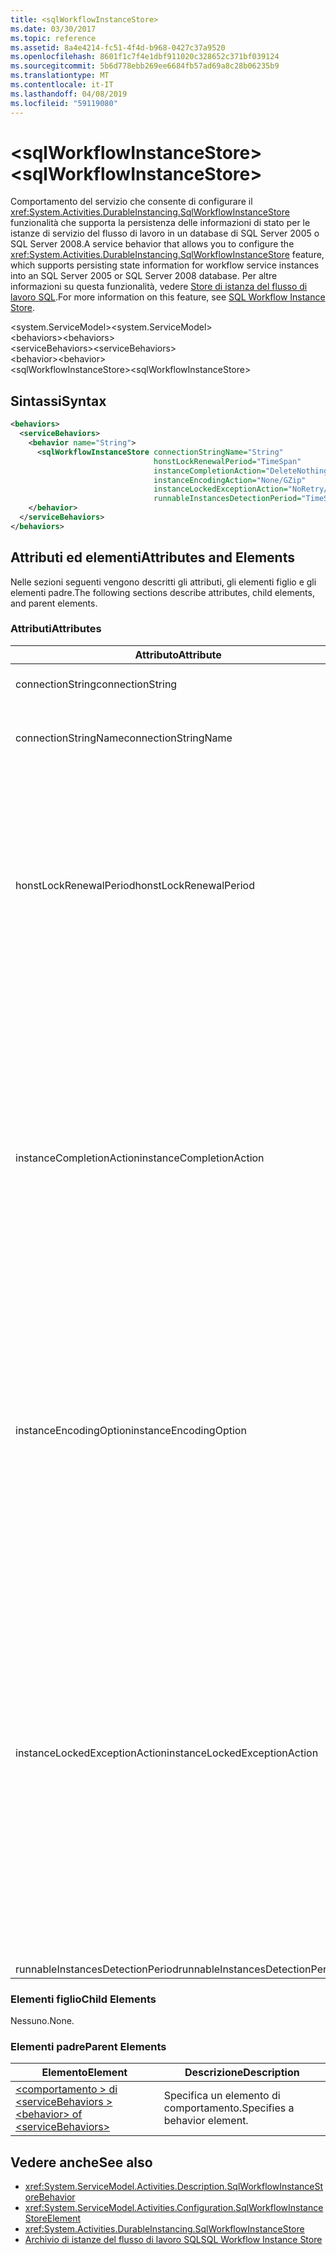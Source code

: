 ```yaml
---
title: <sqlWorkflowInstanceStore>
ms.date: 03/30/2017
ms.topic: reference
ms.assetid: 8a4e4214-fc51-4f4d-b968-0427c37a9520
ms.openlocfilehash: 8601f1c7f4e1dbf911020c328652c371bf039124
ms.sourcegitcommit: 5b6d778ebb269ee6684fb57ad69a8c28b06235b9
ms.translationtype: MT
ms.contentlocale: it-IT
ms.lasthandoff: 04/08/2019
ms.locfileid: "59119080"
---
```

# <a name="sqlworkflowinstancestore"></a><span data-ttu-id="51d51-101">\<sqlWorkflowInstanceStore></span><span class="sxs-lookup"><span data-stu-id="51d51-101">\<sqlWorkflowInstanceStore></span></span>
<span data-ttu-id="51d51-102">Comportamento del servizio che consente di configurare il <xref:System.Activities.DurableInstancing.SqlWorkflowInstanceStore> funzionalità che supporta la persistenza delle informazioni di stato per le istanze di servizio del flusso di lavoro in un database di SQL Server 2005 o SQL Server 2008.</span><span class="sxs-lookup"><span data-stu-id="51d51-102">A service behavior that allows you to configure the <xref:System.Activities.DurableInstancing.SqlWorkflowInstanceStore> feature, which supports persisting state information for workflow service instances into an SQL Server 2005 or SQL Server 2008 database.</span></span> <span data-ttu-id="51d51-103">Per altre informazioni su questa funzionalità, vedere [Store di istanza del flusso di lavoro SQL](../../../../../docs/framework/windows-workflow-foundation/sql-workflow-instance-store.md).</span><span class="sxs-lookup"><span data-stu-id="51d51-103">For more information on this feature, see [SQL Workflow Instance Store](../../../../../docs/framework/windows-workflow-foundation/sql-workflow-instance-store.md).</span></span>  
  
<span data-ttu-id="51d51-104">\<system.ServiceModel></span><span class="sxs-lookup"><span data-stu-id="51d51-104">\<system.ServiceModel></span></span>  
<span data-ttu-id="51d51-105">\<behaviors></span><span class="sxs-lookup"><span data-stu-id="51d51-105">\<behaviors></span></span>  
<span data-ttu-id="51d51-106">\<serviceBehaviors></span><span class="sxs-lookup"><span data-stu-id="51d51-106">\<serviceBehaviors></span></span>  
<span data-ttu-id="51d51-107">\<behavior></span><span class="sxs-lookup"><span data-stu-id="51d51-107">\<behavior></span></span>  
<span data-ttu-id="51d51-108">\<sqlWorkflowInstanceStore></span><span class="sxs-lookup"><span data-stu-id="51d51-108">\<sqlWorkflowInstanceStore></span></span>  
  
## <a name="syntax"></a><span data-ttu-id="51d51-109">Sintassi</span><span class="sxs-lookup"><span data-stu-id="51d51-109">Syntax</span></span>  
  
```xml  
<behaviors>
  <serviceBehaviors>
    <behavior name="String">
      <sqlWorkflowInstanceStore connectionStringName="String" 
                                honstLockRenewalPeriod="TimeSpan" 
                                instanceCompletionAction="DeleteNothing/DeleteAll" 
                                instanceEncodingAction="None/GZip" 
                                instanceLockedExceptionAction="NoRetry/BasicRetry/AggressiveRetry" 
                                runnableInstancesDetectionPeriod="TimeSpan" />
    </behavior>
  </serviceBehaviors>
</behaviors>  
```  
  
## <a name="attributes-and-elements"></a><span data-ttu-id="51d51-110">Attributi ed elementi</span><span class="sxs-lookup"><span data-stu-id="51d51-110">Attributes and Elements</span></span>  
 <span data-ttu-id="51d51-111">Nelle sezioni seguenti vengono descritti gli attributi, gli elementi figlio e gli elementi padre.</span><span class="sxs-lookup"><span data-stu-id="51d51-111">The following sections describe attributes, child elements, and parent elements.</span></span>  
  
### <a name="attributes"></a><span data-ttu-id="51d51-112">Attributi</span><span class="sxs-lookup"><span data-stu-id="51d51-112">Attributes</span></span>  
  
|<span data-ttu-id="51d51-113">Attributo</span><span class="sxs-lookup"><span data-stu-id="51d51-113">Attribute</span></span>|<span data-ttu-id="51d51-114">Descrizione</span><span class="sxs-lookup"><span data-stu-id="51d51-114">Description</span></span>|  
|---------------|-----------------|  
|<span data-ttu-id="51d51-115">connectionString</span><span class="sxs-lookup"><span data-stu-id="51d51-115">connectionString</span></span>|<span data-ttu-id="51d51-116">Stringa che contiene una stringa di connessione utilizzata per connettersi a un database di persistenza sottostante.</span><span class="sxs-lookup"><span data-stu-id="51d51-116">A string that contains a connection string used to connect to an underlying persistence database.</span></span>|  
|<span data-ttu-id="51d51-117">connectionStringName</span><span class="sxs-lookup"><span data-stu-id="51d51-117">connectionStringName</span></span>|<span data-ttu-id="51d51-118">Stringa che contiene una stringa di connessione denominata per il server di database.</span><span class="sxs-lookup"><span data-stu-id="51d51-118">A string that contains a named connection string to the database server.</span></span> <span data-ttu-id="51d51-119">Un esempio di una stringa di connessione denominata è "DefaultConnectionString".</span><span class="sxs-lookup"><span data-stu-id="51d51-119">An example of a named connection string is "DefaultConnectionString".</span></span>|  
|<span data-ttu-id="51d51-120">honstLockRenewalPeriod</span><span class="sxs-lookup"><span data-stu-id="51d51-120">honstLockRenewalPeriod</span></span>|<span data-ttu-id="51d51-121">Valore TimeSpan che specifica il periodo di tempo entro il quale l'host deve rinnovare il blocco su un'istanza.</span><span class="sxs-lookup"><span data-stu-id="51d51-121">A Timespan value that specifies the time period in which the host must renew the lock on an instance.</span></span> <span data-ttu-id="51d51-122">Se l'host non rinnova il blocco nel periodo di tempo specificato, l'istanza viene sbloccata e può essere scelta da un altro host.</span><span class="sxs-lookup"><span data-stu-id="51d51-122">If the host does not renew the lock in the specified time period, the instance is unlocked and may be picked up by another host.</span></span><br /><br /> <span data-ttu-id="51d51-123">Lo scaricamento di un flusso di lavoro lo rende anche persistente.</span><span class="sxs-lookup"><span data-stu-id="51d51-123">Unloading a workflow implies that it is also persisted.</span></span> <span data-ttu-id="51d51-124">Se questo attributo è impostato su zero, l'istanza del flusso di lavoro viene resa persistente e scaricata immediatamente dopo il flusso di lavoro diventa inattivo.</span><span class="sxs-lookup"><span data-stu-id="51d51-124">If this attribute is set to zero the workflow instance is persisted and unloaded immediately after the workflow becomes idle.</span></span> <span data-ttu-id="51d51-125">Impostare questo attributo su TimeSpan. MaxValue in modo efficace la disabilitazione dell'operazione di scaricamento.</span><span class="sxs-lookup"><span data-stu-id="51d51-125">Setting this attribute to TimeSpan.MaxValue effectively disables the unload operation.</span></span> <span data-ttu-id="51d51-126">Le istanze del flusso di lavoro inattive non vengono mai scaricate.</span><span class="sxs-lookup"><span data-stu-id="51d51-126">Idle workflow instances are never unloaded.</span></span>|  
|<span data-ttu-id="51d51-127">instanceCompletionAction</span><span class="sxs-lookup"><span data-stu-id="51d51-127">instanceCompletionAction</span></span>|<span data-ttu-id="51d51-128">Valore che specifica se i dati dell'istanza del flusso di lavoro vengono conservati nell'archivio di persistenza in seguito al completamento dell'istanza del flusso di lavoro o se vengono eliminati.</span><span class="sxs-lookup"><span data-stu-id="51d51-128">A value that specifies whether workflow instance data is kept in the persistence store after the workflow instance completes or if it is deleted at that point.</span></span> <span data-ttu-id="51d51-129">Questo valore è di tipo <xref:System.Activities.DurableInstancing.InstanceCompletionAction>.</span><span class="sxs-lookup"><span data-stu-id="51d51-129">This value is of type <xref:System.Activities.DurableInstancing.InstanceCompletionAction>.</span></span><br /><br /> <span data-ttu-id="51d51-130">Le azioni enumerate consistono nell'eliminazione dei dati dell'istanza dall'archivio di persistenza o nella relativa conservazione al termine dell'operazione dell'istanza.</span><span class="sxs-lookup"><span data-stu-id="51d51-130">The enumerated actions consist of deleting the instance data from the persistence store or not deleting the instance data from the persistence store, when the instance has completed its operation.</span></span><br /><br /> <span data-ttu-id="51d51-131">La conservazione delle istanze al completamento comporta la rapida crescita del database di persistenza e pertanto influisce sulle prestazioni del database.</span><span class="sxs-lookup"><span data-stu-id="51d51-131">Keeping instances after completion causes the persistence database to grow rapidly and this affects the performance of the database.</span></span> <span data-ttu-id="51d51-132">È consigliabile configurare criteri di cancellazione dei dati del database per eliminare questi record periodicamente e garantire che le prestazioni del database soddisfino il livello di prestazioni richiesto.</span><span class="sxs-lookup"><span data-stu-id="51d51-132">You should configure a database purge policy to delete these records periodically to ensure that the performance of the database is at the level that satisfy your performance requirements.</span></span>|  
|<span data-ttu-id="51d51-133">instanceEncodingOption</span><span class="sxs-lookup"><span data-stu-id="51d51-133">instanceEncodingOption</span></span>|<span data-ttu-id="51d51-134">Valore facoltativo che specifica se le informazioni sullo stato dell'istanza vengono compresse utilizzando l'algoritmo GZip prima che le informazioni vengano salvate nell'archivio di persistenza.</span><span class="sxs-lookup"><span data-stu-id="51d51-134">An optional value that specifies  whether the instance state information is compressed using the GZip algorithm before the information is saved in the persistence store..</span></span> <span data-ttu-id="51d51-135">Questo valore è di tipo <xref:System.Activities.DurableInstancing.InstanceEncodingOption>.</span><span class="sxs-lookup"><span data-stu-id="51d51-135">This value is of type <xref:System.Activities.DurableInstancing.InstanceEncodingOption>.</span></span> <span data-ttu-id="51d51-136">I valori possibili per questa proprietà sono <xref:System.Activities.DurableInstancing.InstanceEncodingOption.None>, che consente di specificare alcuna compressione e <xref:System.Activities.DurableInstancing.InstanceEncodingOption.GZip>, che consente di specificare che i dati dell'istanza vengono compressi e Usa l'algoritmo gzip.</span><span class="sxs-lookup"><span data-stu-id="51d51-136">Possible values for this property are <xref:System.Activities.DurableInstancing.InstanceEncodingOption.None>, which specifies no compression, and <xref:System.Activities.DurableInstancing.InstanceEncodingOption.GZip>, which specifies that instance data is compressed and uses the gzip algorithm.</span></span>|  
|<span data-ttu-id="51d51-137">instanceLockedExceptionAction</span><span class="sxs-lookup"><span data-stu-id="51d51-137">instanceLockedExceptionAction</span></span>|<span data-ttu-id="51d51-138">Valore che specifica l'azione che si verifica in risposta a un'eccezione generata quando l'host tenta di bloccare un'istanza al momento bloccata da un altro host.</span><span class="sxs-lookup"><span data-stu-id="51d51-138">A value that specifies the action that occurs in response to an exception that is thrown when the host tries to lock an instance because the instance is currently locked by another host.</span></span> <span data-ttu-id="51d51-139">Questo valore è di tipo <xref:System.Activities.DurableInstancing.InstanceLockedExceptionAction>.</span><span class="sxs-lookup"><span data-stu-id="51d51-139">This value is of type <xref:System.Activities.DurableInstancing.InstanceLockedExceptionAction>.</span></span><br /><br /> <span data-ttu-id="51d51-140">Le opzioni consentite per questo campo sono: None, Basic ripetizione dei tentativi e ripetizione dei tentativi aggressiva.</span><span class="sxs-lookup"><span data-stu-id="51d51-140">The options allowed for this field are: None, Basic Retry, and Aggressive Retry.</span></span> <span data-ttu-id="51d51-141">Il valore predefinito è None.</span><span class="sxs-lookup"><span data-stu-id="51d51-141">The default value is None.</span></span> <span data-ttu-id="51d51-142">Nell'elenco seguente sono riportate le descrizioni di queste tre opzioni:</span><span class="sxs-lookup"><span data-stu-id="51d51-142">The following list provides you with the descriptions for these three options:</span></span><br /><br /> <span data-ttu-id="51d51-143">-   Nessuno.</span><span class="sxs-lookup"><span data-stu-id="51d51-143">-   None.</span></span> <span data-ttu-id="51d51-144">L'host del servizio non tenta di bloccare l'istanza e passa <xref:System.Runtime.DurableInstancing.InstanceLockedException> al chiamante.</span><span class="sxs-lookup"><span data-stu-id="51d51-144">The service host does not attempt to lock the instance and passes the <xref:System.Runtime.DurableInstancing.InstanceLockedException> to the caller.</span></span><br /><span data-ttu-id="51d51-145">-Nuovo tentativo di base.</span><span class="sxs-lookup"><span data-stu-id="51d51-145">-   Basic Retry.</span></span> <span data-ttu-id="51d51-146">L'host del servizio tenta di nuovo di bloccare l'istanza con un intervallo tra tentativi lineare e passa l'eccezione al chiamante alla fine della sequenza.</span><span class="sxs-lookup"><span data-stu-id="51d51-146">The service host reattempts to lock the instance with a linear retry interval and passes the exception to the caller at the end of the sequence.</span></span><br /><span data-ttu-id="51d51-147">-Nuovo tentativo aggressiva.</span><span class="sxs-lookup"><span data-stu-id="51d51-147">-   Aggressive Retry.</span></span> <span data-ttu-id="51d51-148">L'host del servizio tenta di nuovo di bloccare l'istanza con un ritardo che aumenta in modo esponenziale e passa <xref:System.Runtime.DurableInstancing.InstanceLockedException> al chiamante alla fine della sequenza.</span><span class="sxs-lookup"><span data-stu-id="51d51-148">The service host reattempts to lock the instance with an exponentially increasing delay and passes the <xref:System.Runtime.DurableInstancing.InstanceLockedException> to the caller at the end of the sequence.</span></span>|  
|<span data-ttu-id="51d51-149">runnableInstancesDetectionPeriod</span><span class="sxs-lookup"><span data-stu-id="51d51-149">runnableInstancesDetectionPeriod</span></span>||  
  
### <a name="child-elements"></a><span data-ttu-id="51d51-150">Elementi figlio</span><span class="sxs-lookup"><span data-stu-id="51d51-150">Child Elements</span></span>  
 <span data-ttu-id="51d51-151">Nessuno.</span><span class="sxs-lookup"><span data-stu-id="51d51-151">None.</span></span>  
  
### <a name="parent-elements"></a><span data-ttu-id="51d51-152">Elementi padre</span><span class="sxs-lookup"><span data-stu-id="51d51-152">Parent Elements</span></span>  
  
|<span data-ttu-id="51d51-153">Elemento</span><span class="sxs-lookup"><span data-stu-id="51d51-153">Element</span></span>|<span data-ttu-id="51d51-154">Descrizione</span><span class="sxs-lookup"><span data-stu-id="51d51-154">Description</span></span>|  
|-------------|-----------------|  
|[<span data-ttu-id="51d51-155">\<comportamento > di \<serviceBehaviors ></span><span class="sxs-lookup"><span data-stu-id="51d51-155">\<behavior> of \<serviceBehaviors></span></span>](../../../../../docs/framework/configure-apps/file-schema/windows-workflow-foundation/behavior-of-servicebehaviors-of-workflow.md)|<span data-ttu-id="51d51-156">Specifica un elemento di comportamento.</span><span class="sxs-lookup"><span data-stu-id="51d51-156">Specifies a behavior element.</span></span>|  
  
## <a name="see-also"></a><span data-ttu-id="51d51-157">Vedere anche</span><span class="sxs-lookup"><span data-stu-id="51d51-157">See also</span></span>

- <xref:System.ServiceModel.Activities.Description.SqlWorkflowInstanceStoreBehavior>
- <xref:System.ServiceModel.Activities.Configuration.SqlWorkflowInstanceStoreElement>
- <xref:System.Activities.DurableInstancing.SqlWorkflowInstanceStore>
- [<span data-ttu-id="51d51-158">Archivio di istanze del flusso di lavoro SQL</span><span class="sxs-lookup"><span data-stu-id="51d51-158">SQL Workflow Instance Store</span></span>](../../../../../docs/framework/windows-workflow-foundation/sql-workflow-instance-store.md)
